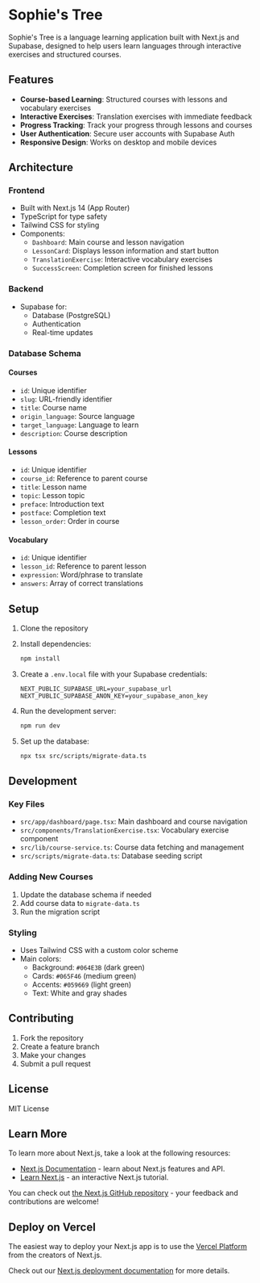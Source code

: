 # Sophie's Tree

Sophie's Tree is a language learning application built with Next.js and Supabase, designed to help users learn languages through interactive exercises and structured courses.

## Features

- **Course-based Learning**: Structured courses with lessons and vocabulary exercises
- **Interactive Exercises**: Translation exercises with immediate feedback
- **Progress Tracking**: Track your progress through lessons and courses
- **User Authentication**: Secure user accounts with Supabase Auth
- **Responsive Design**: Works on desktop and mobile devices

## Architecture

### Frontend
- Built with Next.js 14 (App Router)
- TypeScript for type safety
- Tailwind CSS for styling
- Components:
  - `Dashboard`: Main course and lesson navigation
  - `LessonCard`: Displays lesson information and start button
  - `TranslationExercise`: Interactive vocabulary exercises
  - `SuccessScreen`: Completion screen for finished lessons

### Backend
- Supabase for:
  - Database (PostgreSQL)
  - Authentication
  - Real-time updates

### Database Schema

#### Courses
- `id`: Unique identifier
- `slug`: URL-friendly identifier
- `title`: Course name
- `origin_language`: Source language
- `target_language`: Language to learn
- `description`: Course description

#### Lessons
- `id`: Unique identifier
- `course_id`: Reference to parent course
- `title`: Lesson name
- `topic`: Lesson topic
- `preface`: Introduction text
- `postface`: Completion text
- `lesson_order`: Order in course

#### Vocabulary
- `id`: Unique identifier
- `lesson_id`: Reference to parent lesson
- `expression`: Word/phrase to translate
- `answers`: Array of correct translations

## Setup

1. Clone the repository
2. Install dependencies:
   ```bash
   npm install
   ```

3. Create a `.env.local` file with your Supabase credentials:
   ```
   NEXT_PUBLIC_SUPABASE_URL=your_supabase_url
   NEXT_PUBLIC_SUPABASE_ANON_KEY=your_supabase_anon_key
   ```

4. Run the development server:
   ```bash
   npm run dev
   ```

5. Set up the database:
   ```bash
   npx tsx src/scripts/migrate-data.ts
   ```

## Development

### Key Files
- `src/app/dashboard/page.tsx`: Main dashboard and course navigation
- `src/components/TranslationExercise.tsx`: Vocabulary exercise component
- `src/lib/course-service.ts`: Course data fetching and management
- `src/scripts/migrate-data.ts`: Database seeding script

### Adding New Courses
1. Update the database schema if needed
2. Add course data to `migrate-data.ts`
3. Run the migration script

### Styling
- Uses Tailwind CSS with a custom color scheme
- Main colors:
  - Background: `#064E3B` (dark green)
  - Cards: `#065F46` (medium green)
  - Accents: `#059669` (light green)
  - Text: White and gray shades

## Contributing

1. Fork the repository
2. Create a feature branch
3. Make your changes
4. Submit a pull request

## License

MIT License

## Learn More

To learn more about Next.js, take a look at the following resources:

- [Next.js Documentation](https://nextjs.org/docs) - learn about Next.js features and API.
- [Learn Next.js](https://nextjs.org/learn) - an interactive Next.js tutorial.

You can check out [the Next.js GitHub repository](https://github.com/vercel/next.js) - your feedback and contributions are welcome!

## Deploy on Vercel

The easiest way to deploy your Next.js app is to use the [Vercel Platform](https://vercel.com/new?utm_medium=default-template&filter=next.js&utm_source=create-next-app&utm_campaign=create-next-app-readme) from the creators of Next.js.

Check out our [Next.js deployment documentation](https://nextjs.org/docs/app/building-your-application/deploying) for more details.
